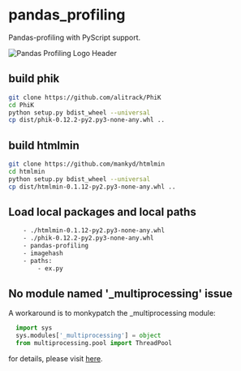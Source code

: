 # pandas_profiling

Pandas-profiling with PyScript support.

![Pandas Profiling Logo Header](https://pandas-profiling.ydata.ai/docs/assets/logo_header.png)

## build phik

```BASH
git clone https://github.com/alitrack/PhiK
cd PhiK
python setup.py bdist_wheel --universal
cp dist/phik-0.12.2-py2.py3-none-any.whl ..
```

## build htmlmin

```BASH
git clone https://github.com/mankyd/htmlmin
cd htmlmin
python setup.py bdist_wheel --universal
cp dist/htmlmin-0.1.12-py2.py3-none-any.whl ..
```

## Load local packages and local paths

```HTML
    - ./htmlmin-0.1.12-py2.py3-none-any.whl
    - ./phik-0.12.2-py2.py3-none-any.whl
    - pandas-profiling
    - imagehash
    - paths:
        - ex.py
```

## No module named '_multiprocessing' issue

A workaround is to monkypatch the _multiprocessing module:

```PYTHON
  import sys
  sys.modules['_multiprocessing'] = object
  from multiprocessing.pool import ThreadPool
```

for details, please visit [here](https://github.com/pyodide/pyodide/issues/1603).